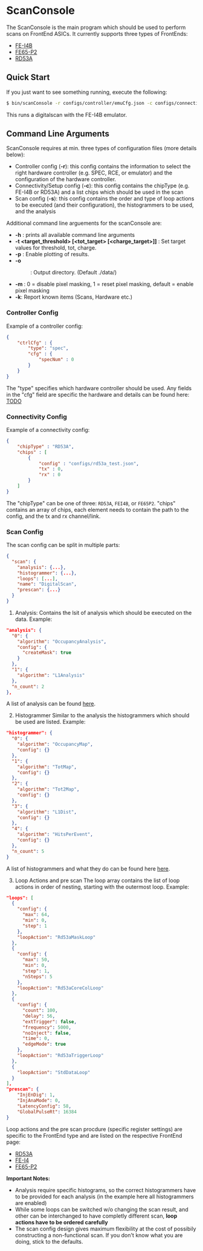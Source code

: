 # ScanConsole

The ScanConsole is the main program which should be used to perform scans on FrontEnd ASICs.
It currently supports three types of FrontEnds:
- [FE-I4B](fei4)
- [FE65-P2](fe65p2)
- [RD53A](rd53a)

## Quick Start

If you just want to see something running, execute the following:
```bash
$ bin/scanConsole -r configs/controller/emuCfg.json -c configs/connectivity/example_fei4b_setup.json -s configs/scans/fei4/std_digitalscan.json -p
```
This runs a digitalscan with the FE-I4B emulator.

## Command Line Arguments

ScanConsole requires at min. three types of configuration files (more details below):
- Controller config (**-r**): this config contains the information to select the right hardware controller (e.g. SPEC, RCE, or emulator) and the configuration of the hardware controller.
- Connectivity/Setup config (**-c**): this config contains the chipType (e.g. FE-I4B or RD53A) and a list chips which should be used in the scan
- Scan config (**-s**): this config contains the order and type of loop actions to be executed (and their configuration), the histogrammers to be used, and the analysis

Additional command line arguements for the scanConsole are:
- **-h** : prints all available command line arguments
- **-t  <target_threshold> [<tot_target> [<charge_target>]]** : Set target values for threshold, tot, charge.
- **-p** : Enable plotting of results.
- **-o <dir>** : Output directory. (Default ./data/)
- **-m <int>** : 0 = disable pixel masking, 1 = reset pixel masking, default = enable pixel masking
- **-k**: Report known items (Scans, Hardware etc.)

### Controller Config
Example of a controller config:
```json
{
    "ctrlCfg" : {
        "type": "spec",
        "cfg" : {
            "specNum" : 0
        }
    }
}
```
The "type" specifies which hardware controller should be used. Any fields in the "cfg" field are specific the hardware and details can be found here: [TODO](todo)

### Connectivity Config
Example of a connectivity config:
```json
{
    "chipType" : "RD53A",
    "chips" : [
        {
            "config" : "configs/rd53a_test.json",
            "tx" : 0,
            "rx" : 0
        }
    ]
}
```
The "chipType" can be one of three: `RD53A`, `FEI4B`, or `FE65P2`.
"chips" contains an array of chips, each element needs to contain the path to the config, and the tx and rx channel/link.

### Scan Config

The scan config can be split in multiple parts:
```json
{
  "scan": {
    "analysis": {...},
    "histogrammer": {...},
    "loops": [...],
    "name": "DigitalScan",
    "prescan": {...}
  }
}
```

1. Analysis:
Contains the lsit of analysis which should be executed on the data.
Example:
```json
"analysis": {
  "0": {
    "algorithm": "OccupancyAnalysis",
    "config": {
      "createMask": true
    }
  },
  "1": {
    "algorithm": "L1Analysis"
  },
  "n_count": 2
},
```
A list of analysis can be found [here](todo).

2. Histogrammer
Similar to the analysis the histogrammers which should be used are listed.
Example:
```json
"histogrammer": {
  "0": {
    "algorithm": "OccupancyMap",
    "config": {}
  },
  "1": {
    "algorithm": "TotMap",
    "config": {}
  },
  "2": {
    "algorithm": "Tot2Map",
    "config": {}
  },
  "3": {
    "algorithm": "L1Dist",
    "config": {}
  },
  "4": {
    "algorithm": "HitsPerEvent",
    "config": {}
  },
  "n_count": 5
}
```
A list of histogrammers and what they do can be found here [here](todo).

3. Loop Actions and pre scan
The loop array contains the list of loop actions in order of nesting, starting with the outermost loop.
Example:
```json
"loops": [
  {
    "config": {
      "max": 64,
      "min": 0,
      "step": 1
    },
    "loopAction": "Rd53aMaskLoop"
  },
  {
    "config": {
      "max": 50,
      "min": 0,
      "step": 1,
      "nSteps": 5
    },
    "loopAction": "Rd53aCoreColLoop"
  },
  {
    "config": {
      "count": 100,
      "delay": 56,
      "extTrigger": false,
      "frequency": 5000,
      "noInject": false,
      "time": 0,
      "edgeMode": true
    },
    "loopAction": "Rd53aTriggerLoop"
  },
  {
    "loopAction": "StdDataLoop"
  }
],
"prescan": {
    "InjEnDig": 1,
    "InjAnaMode": 0,
    "LatencyConfig": 58,
    "GlobalPulseRt": 16384
}
```
Loop actions and the pre scan procdure (specific register settings) are specific to the FrontEnd type and are listed on the respective FrontEnd page:
- [RD53A](rd53a)
- [FE-I4](fei4)
- [FE65-P2](fe65-p2)

**Important Notes:**
- Analysis require specific histograms, so the correct histogrammers have to be provided for each analysis (in the example here all histogrammers are enabled)
- While some loops can be switched w/o changing the scan result, and other can be interchanged to have completly different scan, **loop actions have to be ordered carefully**
- The scan config design gives maximum flexibility at the cost of possibily constructing a non-functional scan. If you don't know what you are doing, stick to the defaults.


